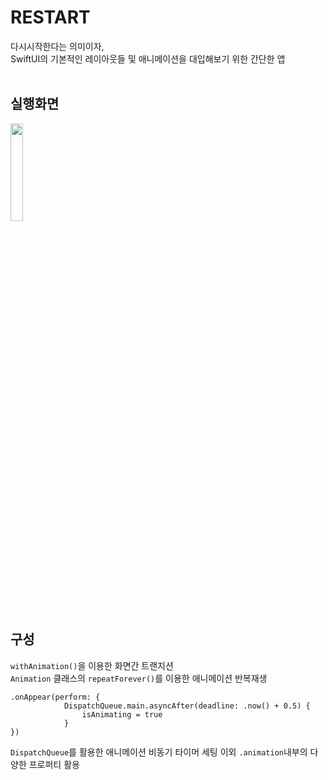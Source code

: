 # RESTART
다시시작한다는 의미이자,</br>
SwiftUI의 기본적인 레이아웃들 및 애니메이션을 대입해보기 위한 간단한 앱
</br>
</br>

## 실행화면
<img width="20%" src="https://user-images.githubusercontent.com/57023279/201457074-cbaaf0bb-e096-4418-94b8-7a01663ce53f.gif">

## 구성
`withAnimation()`을 이용한 화면간 트랜지션</br>
`Animation` 클래스의 `repeatForever()`를 이용한 애니메이션 반복재생</br>
```
.onAppear(perform: {
            DispatchQueue.main.asyncAfter(deadline: .now() + 0.5) {
                isAnimating = true
            }
})
```
`DispatchQueue`를 활용한 애니메이션 비동기 타이머 세팅
이외 `.animation`내부의 다양한 프로퍼티 활용
